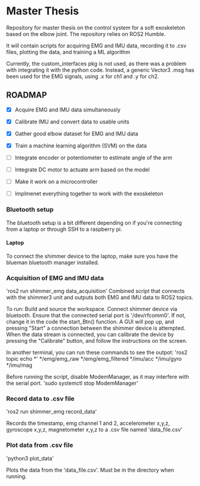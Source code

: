 # Master Thesis
Repository for master thesis on the control system for a soft exoskeleton based on the elbow joint.
The repository relies on ROS2 Humble.

It will contain scripts for acquiring EMG and IMU data, recording it to .csv files, plotting the data, and training a ML algorithm

Currently, the custom_interfaces pkg is not used, as there was a problem with integrating it with the python code. Instead, a generic Vector3 .msg has been used for the EMG signals, using .x for ch1 and .y for ch2.

## ROADMAP

- [x] Acquire EMG and IMU data simultaneously
- [x] Calibrate IMU and convert data to usable units
- [x] Gather good elbow dataset for EMG and IMU data
- [x] Train a machine learning algorithm  (SVM) on the data
- [ ] Integrate encoder or potentiometer to estimate angle of the arm
- [ ] Integrate DC motor to actuate arm based on the model
- [ ] Make it work on a microcontroller
- [ ] Implmenet everything together to work with the exoskeleton


### Bluetooth setup
The bluetooth setup is a bit different depending on if you're connecting from a laptop or through SSH to a raspberry pi.

#### Laptop
To connect the shimmer device to the laptop, make sure you have the blueman bluetooth manager installed. 

### Acquisition of EMG and IMU data
'ros2 run shimmer_emg data_acquisition'
Combined script that connects with the shimmer3 unit and outputs both EMG and IMU data to ROS2 topics.

To run:
Build and source the workspace.
Connect shimmer device via bluetooth. Ensure that the connected serial port is '/dev/rfcomm0'. If not, change it in the code the start_Btn() function.
A GUI will pop up, and pressing "Start" a connection between the shimmer device is attempted.
When the data stream is connected, you can calibrate the device by pressing the "Calibrate" button, and follow the instructions on the screen.

In another terminal, you can run these commands to see the outpot:
'ros2 topic echo *'
*/emg/emg_raw
*/emg/emg_filtered
*/imu/acc
*/imu/gyro
*/imu/mag

Before running the script, disable ModemManager, as it may interfere with the serial port.
    'sudo systemctl stop ModemManager'

### Record data to .csv file
'ros2 run shimmer_emg record_data'

Records the timestamp, emg channel 1 and 2, accelerometer x,y,z, gyroscope x,y,z, magnetometer x,y,z to a .csv file named 'data_file.csv'

### Plot data from .csv file
'python3 plot_data'

Plots the data from the 'data_file.csv'. Must be in the directory when running.

